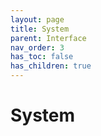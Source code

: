 ```yaml
---
layout: page
title: System
parent: Interface
nav_order: 3
has_toc: false
has_children: true
---
```


# System
